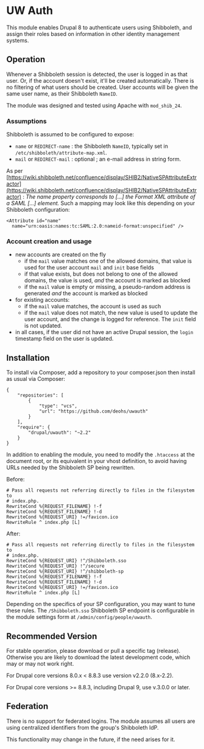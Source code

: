 # UW Auth

This module enables Drupal 8 to authenticate users using Shibboleth, and assign
their roles based on information in other identity management systems.


## Operation

Whenever a Shibboleth session is detected, the user is logged in as that user.
Or, if the account doesn't exist, it'll be created automatically. There is no
filtering of what users should be created. User accounts will be given the
same user name, as their Shibboleth `NameID`.

The module was designed and tested using Apache with `mod_shib_24`. 


### Assumptions 

Shibboleth is assumed to be configured to expose:

* `name` or `REDIRECT-name` : the Shibboleth `NameID`, typically set in 
  `/etc/shibboleth/attribute-map.xml`.
* `mail` or `REDIRECT-mail` : optional ; an e-mail address in string form.


As per [https://wiki.shibboleth.net/confluence/display/SHIB2/NativeSPAttributeExtractor](https://wiki.shibboleth.net/confluence/display/SHIB2/NativeSPAttributeExtractor) :
_The name property corresponds to [...] the Format XML attribute of a SAML <NameID>[...] element._ 
Such a mapping may look like this depending on your Shibboleth configuration:

    <Attribute id="name"
      name="urn:oasis:names:tc:SAML:2.0:nameid-format:unspecified" />
    
    
### Account creation and usage

* new accounts are created on the fly
  * if the `mail` value matches one of the allowed domains, that value is used 
    for the user account `mail` and `init` base fields
  * if that value exists, but does not belong to one of the allowed domains, the
    value is used, _and_ the account is marked as blocked
  * if the `mail` value is empty or missing, a pseudo-random address is 
    generated _and_ the account is marked as blocked
* for existing accounts:
  * if the `mail` value matches, the account is used as such
  * if the `mail` value does not match, the new value is used to update the
    user account, and the change is logged for reference. The `init` field is
    not updated.
* in all cases, if the user did not have an active Drupal session, the `login` 
  timestamp field on the user is updated.
  

## Installation

To install via Composer, add a repository to your composer.json then install as usual via Composer:

````
{
    "repositories": [
        {
            "type": "vcs",
            "url": "https://github.com/deohs/uwauth"
        }
    ],
    "require": {
        "drupal/uwauth": "~2.2"
    }
}
````


In addition to enabling the module, you need to modify the `.htaccess` at the
document root, or its equivalent in your vhost definition, to avoid having URLs
needed by the Shibboleth SP being rewritten.

Before:

    # Pass all requests not referring directly to files in the filesystem to
    # index.php.
    RewriteCond %{REQUEST_FILENAME} !-f
    RewriteCond %{REQUEST_FILENAME} !-d
    RewriteCond %{REQUEST_URI} !=/favicon.ico
    RewriteRule ^ index.php [L]

After:

    # Pass all requests not referring directly to files in the filesystem to
    # index.php.
    RewriteCond %{REQUEST_URI} !^/Shibboleth.sso
    RewriteCond %{REQUEST_URI} !^/secure
    RewriteCond %{REQUEST_URI} !^/shibboleth-sp
    RewriteCond %{REQUEST_FILENAME} !-f
    RewriteCond %{REQUEST_FILENAME} !-d
    RewriteCond %{REQUEST_URI} !=/favicon.ico
    RewriteRule ^ index.php [L]

Depending on the specifics of your SP configuration, you may want to tune these
rules. The `/Shibboleth.sso` Shibboleth SP endpoint is configurable in the 
module settings form at `/admin/config/people/uwauth`.


## Recommended Version

For stable operation, please download or pull a specific tag (release).
Otherwise you are likely to download the latest development code, which may
or may not work right.

For Drupal core versions 8.0.x < 8.8.3 use version v2.2.0 (8.x-2.2).

For Drupal core versions >= 8.8.3, including Drupal 9, use v.3.0.0 or later.



## Federation

There is no support for federated logins. The module assumes all users are using 
centralized identifiers from the group's Shibboleth IdP. 

This functionality may change in the future, if the need arises for it.
